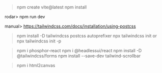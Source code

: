 > npm create vite@latest
> npm install

rodar> npm run dev

manual> https://tailwindcss.com/docs/installation/using-postcss

> npm install -D tailwindcss postcss autoprefixer
> npx tailwindcss init
> or
> npx tailwindcss init -p

> npm i phosphor-react
> npm i @headlessui/react
> npm install -D @tailwindcss/forms
> npm install --save-dev tailwind-scrollbar

> npm i html2canvas
